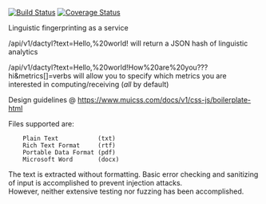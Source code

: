 [![Build Status](https://travis-ci.org/indentlabs/dactyl.svg)](https://travis-ci.org/indentlabs/dactyl)
[![Coverage Status](https://coveralls.io/repos/github/indentlabs/dactyl/badge.svg?branch=master)](https://coveralls.io/github/indentlabs/dactyl?branch=master)

Linguistic fingerprinting as a service

/api/v1/dactyl?text=Hello,%20world! will return a JSON hash of linguistic analytics

/api/v1/dactyl?text=Hello,%20world!How%20are%20you???hi&metrics[]=verbs will allow you to specify which metrics you are interested in computing/receiving (_all_ by default)

Design guidelines @ https://www.muicss.com/docs/v1/css-js/boilerplate-html


Files supported are:

		Plain Text           (txt)
		Rich Text Format     (rtf)
		Portable Data Format (pdf)
		Microsoft Word       (docx)

The text is extracted without formatting.  Basic error checking and sanitizing of input is accomplished to prevent injection attacks.  
However, neither extensive testing nor fuzzing has been accomplished.
